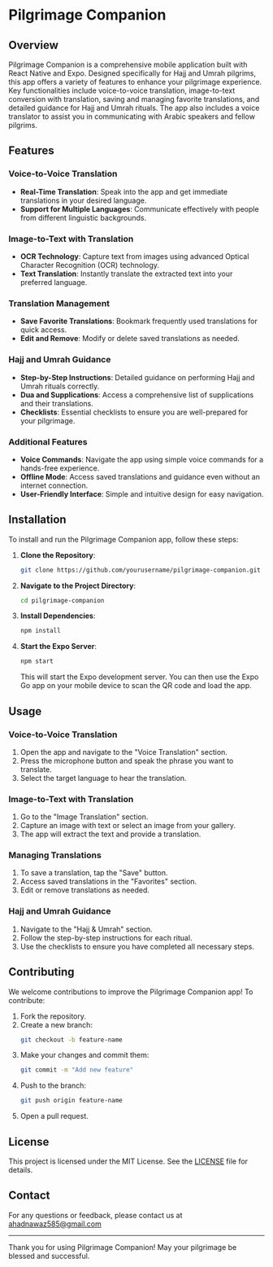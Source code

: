 # Pilgrimage Companion

## Overview

Pilgrimage Companion is a comprehensive mobile application built with React Native and Expo. Designed specifically for Hajj and Umrah pilgrims, this app offers a variety of features to enhance your pilgrimage experience. Key functionalities include voice-to-voice translation, image-to-text conversion with translation, saving and managing favorite translations, and detailed guidance for Hajj and Umrah rituals. The app also includes a voice translator to assist you in communicating with Arabic speakers and fellow pilgrims.

## Features

### Voice-to-Voice Translation
- **Real-Time Translation**: Speak into the app and get immediate translations in your desired language.
- **Support for Multiple Languages**: Communicate effectively with people from different linguistic backgrounds.

### Image-to-Text with Translation
- **OCR Technology**: Capture text from images using advanced Optical Character Recognition (OCR) technology.
- **Text Translation**: Instantly translate the extracted text into your preferred language.

### Translation Management
- **Save Favorite Translations**: Bookmark frequently used translations for quick access.
- **Edit and Remove**: Modify or delete saved translations as needed.

### Hajj and Umrah Guidance
- **Step-by-Step Instructions**: Detailed guidance on performing Hajj and Umrah rituals correctly.
- **Dua and Supplications**: Access a comprehensive list of supplications and their translations.
- **Checklists**: Essential checklists to ensure you are well-prepared for your pilgrimage.

### Additional Features
- **Voice Commands**: Navigate the app using simple voice commands for a hands-free experience.
- **Offline Mode**: Access saved translations and guidance even without an internet connection.
- **User-Friendly Interface**: Simple and intuitive design for easy navigation.

## Installation

To install and run the Pilgrimage Companion app, follow these steps:

1. **Clone the Repository**:
   ```sh
   git clone https://github.com/yourusername/pilgrimage-companion.git
   ```

2. **Navigate to the Project Directory**:
   ```sh
   cd pilgrimage-companion
   ```

3. **Install Dependencies**:
   ```sh
   npm install
   ```

4. **Start the Expo Server**:
   ```sh
   npm start
   ```
   This will start the Expo development server. You can then use the Expo Go app on your mobile device to scan the QR code and load the app.

## Usage

### Voice-to-Voice Translation
1. Open the app and navigate to the "Voice Translation" section.
2. Press the microphone button and speak the phrase you want to translate.
3. Select the target language to hear the translation.

### Image-to-Text with Translation
1. Go to the "Image Translation" section.
2. Capture an image with text or select an image from your gallery.
3. The app will extract the text and provide a translation.

### Managing Translations
1. To save a translation, tap the "Save" button.
2. Access saved translations in the "Favorites" section.
3. Edit or remove translations as needed.

### Hajj and Umrah Guidance
1. Navigate to the "Hajj & Umrah" section.
2. Follow the step-by-step instructions for each ritual.
3. Use the checklists to ensure you have completed all necessary steps.

## Contributing

We welcome contributions to improve the Pilgrimage Companion app! To contribute:

1. Fork the repository.
2. Create a new branch:
   ```sh
   git checkout -b feature-name
   ```
3. Make your changes and commit them:
   ```sh
   git commit -m "Add new feature"
   ```
4. Push to the branch:
   ```sh
   git push origin feature-name
   ```
5. Open a pull request.

## License

This project is licensed under the MIT License. See the [LICENSE](LICENSE) file for details.

## Contact

For any questions or feedback, please contact us at ahadnawaz585@gmail.com

---

Thank you for using Pilgrimage Companion! May your pilgrimage be blessed and successful.
